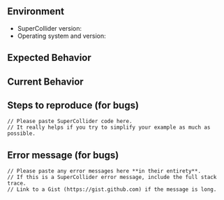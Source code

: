 <!--- Hi, and thanks for contributing! -->

<!--- Before opening a new issue, please search our existing issues to see if -->
<!--- anyone else has had the same issue as you. -->

<!--- Make sure to provide a general summary of the issue in the Title above! -->

## Environment

* SuperCollider version:
* Operating system and version:
<!--- If you are compiling from a branch other than master, please provide the SHA1 hash of the commit -->
<!--- Include any other relevant details about your environment (Qt version, audio driver, etc.) -->

## Expected Behavior

<!--- If you're describing a bug, tell us what should happen -->
<!--- If you're suggesting a change/improvement, tell us how it should work -->

## Current Behavior

<!--- If describing a bug, tell us what happens instead of the expected behavior -->
<!--- If suggesting a change/improvement, explain the difference from current behavior -->

## Steps to reproduce (for bugs)

```supercollider
// Please paste SuperCollider code here.
// It really helps if you try to simplify your example as much as possible.
```

## Error message (for bugs)

```
// Please paste any error messages here **in their entirety**.
// If this is a SuperCollider error message, include the full stack trace.
// Link to a Gist (https://gist.github.com) if the message is long.
```

<!--- Thanks again for contributing! -->
